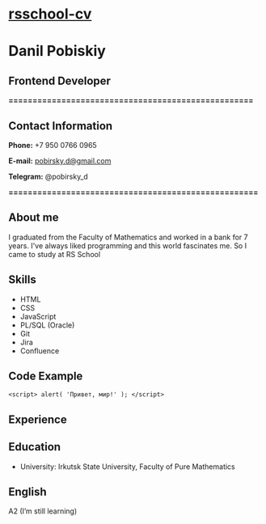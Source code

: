# **[rsschool-cv](https://github.com/pobirsky/rsschool-cv.git)**

# Danil Pobiskiy

## **Frontend Developer**

**===================================================**

## **Contact Information**

**Phone:** +7 950 0766 0965

**E-mail:** pobirsky.d@gmail.com

**Telegram:** @pobirsky_d

**====================================================**

## **About me**

I graduated from the Faculty of Mathematics and worked in a bank for 7 years. I've always liked programming and this world fascinates me. So I came to study at RS School

## **Skills**

- HTML
- CSS
- JavaScript
- PL/SQL (Oracle)
- Git
- Jira
- Confluence

## **Code Example**

 `<script>
    alert( 'Привет, мир!' );
  </script>`

## **Experience**

## **Education**

- University: Irkutsk State University, Faculty of Pure Mathematics

## **English**

A2 (I’m still learning)
